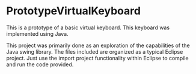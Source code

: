 PrototypeVirtualKeyboard
========================

This is a prototype of a basic virtual keyboard. This keyboard was implemented using Java.

This project was primarily done as an exploration of the capabilities of the Java swing library.
The files included are organized as a typical Eclipse project. Just use the import project 
functionality within Eclipse to compile and run the code provided.
